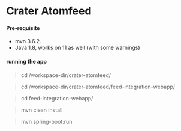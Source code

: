 # Crater Atomfeed

#### Pre-requisite
* mvn 3.6.2. 
* Java 1.8, works on 11 as well (with some warnings) 

####  running the app 
> cd /workspace-dir/crater-atomfeed/

> cd /workspace-dir/crater-atomfeed/feed-integration-webapp/

> cd feed-integration-webapp/

> mvn clean install 

> mvn spring-boot:run

